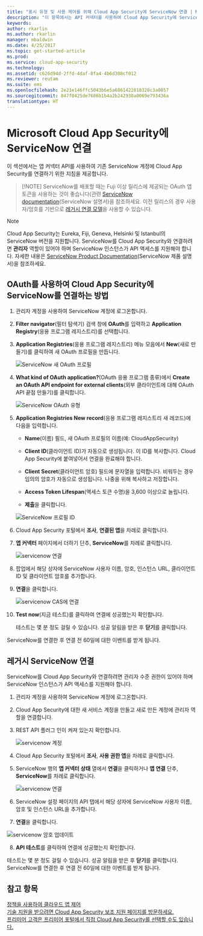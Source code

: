 ```yaml
---
title: "표시 유형 및 사용 제어를 위해 Cloud App Security에 ServiceNow 연결 | Microsoft 문서"
description: "이 항목에서는 API 커넥터를 사용하여 Cloud App Security에 ServiceNow 앱을 연결하는 방법에 대한 정보를 제공합니다."
keywords: 
author: rkarlin
ms.author: rkarlin
manager: mbaldwin
ms.date: 4/25/2017
ms.topic: get-started-article
ms.prod: 
ms.service: cloud-app-security
ms.technology: 
ms.assetid: c626d94d-2ffd-4daf-8fa4-4b6d308cf012
ms.reviewer: reutam
ms.suite: ems
ms.openlocfilehash: 2e21e146ffc5043b6e5a6861422818328c3a0857
ms.sourcegitcommit: 847f0425de7686b1b4a2b242930a0069e793436a
translationtype: HT
---
```

# <a name="connect-servicenow-to-microsoft-cloud-app-security"></a>Microsoft Cloud App Security에 ServiceNow 연결

이 섹션에서는 앱 커넥터 API를 사용하여 기존 ServiceNow 계정에 Cloud App Security를 연결하기 위한 지침을 제공합니다. 

 >  [!NOTE]
>  ServiceNow를 배포할 때는 Fuji 이상 릴리스에 제공되는 OAuth 앱 토큰을 사용하는 것이 좋습니다(관련 [ServiceNow documentation](http://wiki.servicenow.com/index.php?title=OAuth_Applications#gsc.tab=0)(ServiceNow 설명서)을 참조하세요. 이전 릴리스의 경우 사용자/암호를 기반으로 [레거시 연결 모델](#legacy-servicenow-connection)을 사용할 수 있습니다.

 > [!NOTE]  
>  Cloud App Security는 Eureka, Fiji, Geneva, Helsinki 및 Istanbul의 ServiceNow 버전을 지원합니다. ServiceNow를 Cloud App Security와 연결하려면 **관리자** 역할이 있어야 하며 ServiceNow 인스턴스가 API 액세스를 지원해야 합니다.  자세한 내용은 [ServiceNow Product Documentation](http://wiki.servicenow.com/index.php?title=Base_System_Roles#gsc.tab=0)(ServiceNow 제품 설명서)을 참조하세요.
  
## <a name="how-to-connect-servicenow-to-cloud-app-security-using-oauth"></a>OAuth를 사용하여 Cloud App Security에 ServiceNow를 연결하는 방법
  
  
1.  관리자 계정을 사용하여 ServiceNow 계정에 로그온합니다.  
  
2.  **Filter navigator**(필터 탐색기) 검색 창에 **OAuth**를 입력하고 **Application Registry**(응용 프로그램 레지스트리)를 선택합니다.

3. **Application Registries**(응용 프로그램 레지스트리) 메뉴 모음에서 **New**(새로 만들기)를 클릭하여 새 OAuth 프로필을 만듭니다.

   ![ServiceNow 새 OAuth 프로필](./media/servicenow-app-registry.png)

4. **What kind of OAuth application?**(OAuth 응용 프로그램 종류)에서 **Create an OAuth API endpoint for external clients**(외부 클라이언트에 대해 OAuth API 끝점 만들기)를 클릭합니다.

   ![ServiceNow OAuth 유형](./media/servicenow-oauth-app-type.png)

5. **Application Registries New record**(응용 프로그램 레지스트리 새 레코드)에 다음을 입력합니다.
    
    - **Name**(이름) 필드, 새 OAuth 프로필의 이름(예: CloudAppSecurity) 
    
    - **Client ID**(클라이언트 ID)가 자동으로 생성됩니다. 이 ID를 복사합니다. Cloud App Security에 붙여넣어서 연결을 완료해야 합니다.
    
    - **Client Secret**(클라이언트 암호) 필드에 문자열을 입력합니다. 비워두는 경우 임의의 암호가 자동으로 생성됩니다. 나중을 위해 복사하고 저장합니다. 
    
    - **Access Token Lifespan**(액세스 토큰 수명)을 3,600 이상으로 늘립니다.
    
    - **제출**을 클릭합니다.

   ![ServiceNow 프로필 ID](./media/servicenow-profile-ids.png)

6.  Cloud App Security 포털에서 **조사**, **연결된 앱**을 차례로 클릭합니다.  
  
7.  **앱 커넥터** 페이지에서 더하기 단추, **ServiceNow**를 차례로 클릭합니다.  
  
     ![servicenow 연결](./media/connect-servicenow.png "servicenow 연결")  
  
8.  팝업에서 해당 상자에 ServiceNow 사용자 이름, 암호, 인스턴스 URL, 클라이언트 ID 및 클라이언트 암호를 추가합니다.  
  
9.  **연결**을 클릭합니다.  
  
     ![servicenow CAS에 연결](./media/servicenow-portal-connect.png "포털에서 servicenow 연결")  
  
10.  **Test now**(지금 테스트)를 클릭하여 연결에 성공했는지 확인합니다.  
  
     테스트는 몇 분 정도 걸릴 수 있습니다. 성공 알림을 받은 후 **닫기**를 클릭합니다.  
  
ServiceNow를 연결한 후 연결 전 60일에 대한 이벤트를 받게 됩니다.
  
## <a name="legacy-servicenow-connection"></a>레거시 ServiceNow 연결

ServiceNow를 Cloud App Security와 연결하려면 관리자 수준 권한이 있어야 하며 ServiceNow 인스턴스가 API 액세스를 지원해야 합니다.   

1.  관리자 계정을 사용하여 ServiceNow 계정에 로그온합니다.   

2.  Cloud App Security에 대한 새 서비스 계정을 만들고 새로 만든 계정에 관리자 역할을 연결합니다.   

3.  REST API 플러그 인이 켜져 있는지 확인합니다.   

    ![servicenow 계정](./media/servicenow-account.png "servicenow 계정")   

4.  Cloud App Security 포털에서 **조사**, **사용 권한 앱**을 차례로 클릭합니다.   

5.  ServiceNow 행의 **앱 커넥터 상태** 열에서 **연결**을 클릭하거나 **앱 연결** 단추, **ServiceNow**를 차례로 클릭합니다.   

    ![servicenow 연결](./media/connect-servicenow.png "servicenow 연결")   

6.  ServiceNow 설정 페이지의 API 탭에서 해당 상자에 ServiceNow 사용자 이름, 암호 및 인스턴스 URL을 추가합니다.   

7.  **연결**을 클릭합니다.   

   ![servicenow 암호 업데이트](./media/servicenow-update-password.png "servicenow 암호 업데이트")   

8.  **API 테스트**를 클릭하여 연결에 성공했는지 확인합니다.   
  
   테스트는 몇 분 정도 걸릴 수 있습니다. 성공 알림을 받은 후 **닫기**를 클릭합니다.   
 ServiceNow를 연결한 후 연결 전 60일에 대한 이벤트를 받게 됩니다. 


## <a name="see-also"></a>참고 항목  
[정책을 사용하여 클라우드 앱 제어](control-cloud-apps-with-policies.md)   
[기술 지원을 받으려면 Cloud App Security 보조 지원 페이지를 방문하세요.](http://support.microsoft.com/oas/default.aspx?prid=16031)   
[프리미어 고객은 프리미어 포털에서 직접 Cloud App Security를 선택할 수도 있습니다.](https://premier.microsoft.com/)  
  
